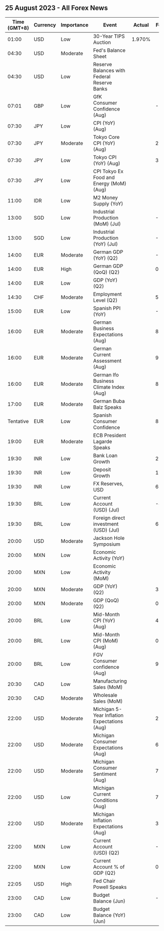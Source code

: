 ## 25 August 2023 - All Forex News

| Time (GMT+8) | Currency | Importance | Event | Actual | Forecast | Previous |
|------|----------|------------|-------|--------|----------|----------|
| 01:00 | USD | Low | 30-Year TIPS Auction | 1.970% |  | 1.550% |
| 04:30 | USD | Moderate | Fed's Balance Sheet |  |  | 8,146B |
| 04:30 | USD | Low | Reserve Balances with Federal Reserve Banks |  |  | 3.229T |
| 07:01 | GBP | Low | GfK Consumer Confidence (Aug) |  | -29 | -30 |
| 07:30 | JPY | Low | CPI (YoY) (Aug) |  |  | 2.5% |
| 07:30 | JPY | Moderate | Tokyo Core CPI (YoY) (Aug) |  | 2.9% | 3.0% |
| 07:30 | JPY | Low | Tokyo CPI (YoY) (Aug) |  | 3.0% | 3.2% |
| 07:30 | JPY | Low | CPI Tokyo Ex Food and Energy (MoM) (Aug) |  |  | 0.5% |
| 11:00 | IDR | Low | M2 Money Supply (YoY) |  |  | 6.10% |
| 13:00 | SGD | Low | Industrial Production (MoM) (Jul) |  | -0.5% | 5.0% |
| 13:00 | SGD | Low | Industrial Production (YoY) (Jul) |  | -3.8% | -4.9% |
| 14:00 | EUR | Moderate | German GDP (YoY) (Q2) |  | -0.2% | -0.2% |
| 14:00 | EUR | High | German GDP (QoQ) (Q2) |  | 0.0% | -0.1% |
| 14:00 | EUR | Low | GDP (YoY) (Q2) |  |  | -0.20% |
| 14:30 | CHF | Moderate | Employment Level (Q2) |  | 5.428M | 5.389M |
| 15:00 | EUR | Low | Spanish PPI (YoY) |  | -10.1% | -8.1% |
| 16:00 | EUR | Moderate | German Business Expectations (Aug) |  | 83.8 | 83.5 |
| 16:00 | EUR | Moderate | German Current Assessment (Aug) |  | 90.0 | 91.3 |
| 16:00 | EUR | Moderate | German Ifo Business Climate Index (Aug) |  | 86.7 | 87.3 |
| 17:00 | EUR | Moderate | German Buba Balz Speaks |  |  |  |
| Tentative | EUR | Low | Spanish Consumer Confidence |  | 85.7 | 92.4 |
| 19:00 | EUR | Moderate | ECB President Lagarde Speaks |  |  |  |
| 19:30 | INR | Low | Bank Loan Growth |  | 20.1% | 19.7% |
| 19:30 | INR | Low | Deposit Growth |  | 13.1% | 12.9% |
| 19:30 | INR | Low | FX Reserves, USD |  | 605.80B | 602.16B |
| 19:30 | BRL | Low | Current Account (USD) (Jul) |  | -4.00B | -0.84B |
| 19:30 | BRL | Low | Foreign direct investment (USD) (Jul) |  | 6.56B | 1.88B |
| 20:00 | USD | Moderate | Jackson Hole Symposium |  |  |  |
| 20:00 | MXN | Low | Economic Activity (YoY) |  |  | 4.30% |
| 20:00 | MXN | Low | Economic Activity (MoM) |  |  | 0.00% |
| 20:00 | MXN | Moderate | GDP (YoY) (Q2) |  | 3.7% | 3.7% |
| 20:00 | MXN | Moderate | GDP (QoQ) (Q2) |  | 0.9% | 1.0% |
| 20:00 | BRL | Low | Mid-Month CPI (YoY) (Aug) |  | 4.13% | 3.19% |
| 20:00 | BRL | Low | Mid-Month CPI (MoM) (Aug) |  | 0.17% | -0.07% |
| 20:00 | BRL | Low | FGV Consumer confidence (Aug) |  | 93.3 | 94.8 |
| 20:30 | CAD | Low | Manufacturing Sales (MoM) |  |  | -1.7% |
| 20:30 | CAD | Moderate | Wholesale Sales (MoM) |  |  | -2.8% |
| 22:00 | USD | Moderate | Michigan 5-Year Inflation Expectations (Aug) |  | 2.9% | 3.0% |
| 22:00 | USD | Moderate | Michigan Consumer Expectations (Aug) |  | 67.3 | 68.3 |
| 22:00 | USD | Moderate | Michigan Consumer Sentiment (Aug) |  | 71.2 | 71.6 |
| 22:00 | USD | Low | Michigan Current Conditions (Aug) |  | 77.4 | 76.6 |
| 22:00 | USD | Moderate | Michigan Inflation Expectations (Aug) |  | 3.3% | 3.4% |
| 22:00 | MXN | Low | Current Account (USD) (Q2) |  | -3,399M | -14,282M |
| 22:00 | MXN | Low | Current Account % of GDP (Q2) |  | 0.68% | -3.60% |
| 22:05 | USD | High | Fed Chair Powell Speaks |  |  |  |
| 23:00 | CAD | Low | Budget Balance (Jun) |  | -5.30B | 3.30B |
| 23:00 | CAD | Low | Budget Balance (YoY) (Jun) |  |  | 1.52B |
